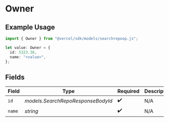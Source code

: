 # Owner

## Example Usage

```typescript
import { Owner } from "@vercel/sdk/models/searchrepoop.js";

let value: Owner = {
  id: 5323.36,
  name: "<value>",
};
```

## Fields

| Field                             | Type                              | Required                          | Description                       |
| --------------------------------- | --------------------------------- | --------------------------------- | --------------------------------- |
| `id`                              | *models.SearchRepoResponseBodyId* | :heavy_check_mark:                | N/A                               |
| `name`                            | *string*                          | :heavy_check_mark:                | N/A                               |